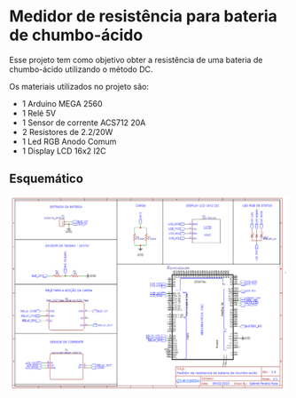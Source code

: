 ﻿
# Medidor de resistência para bateria de chumbo-ácido   

Esse projeto tem como objetivo obter a resistência de uma bateria de chumbo-ácido utilizando o método DC.

Os materiais utilizados no projeto são:

- 1 Arduino MEGA 2560
- 1 Relé 5V 
- 1 Sensor de corrente ACS712 20A
- 2 Resistores de 2.2/20W
- 1 Led RGB Anodo Comum
- 1 Display LCD 16x2 I2C
 
## Esquemático

![Screenshot](esquematico.png)
